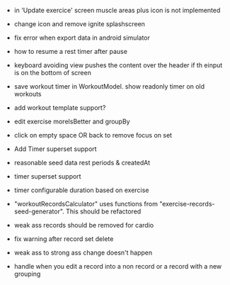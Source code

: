 - in 'Update exercice' screen muscle areas plus icon is not implemented
- change icon and remove ignite splashscreen
- fix error when export data in android simulator
- how to resume a rest timer after pause
- keyboard avoiding view pushes the content over the header if th einput is on the bottom of screen
- save workout timer in WorkoutModel. show readonly timer on old workouts
- add workout template support?
- edit exercise moreIsBetter and groupBy
- click on empty space OR back to remove focus on set
- Add Timer superset support
- reasonable seed data rest periods & createdAt
- timer superset support
- timer configurable duration based on exercise

- "workoutRecordsCalculator" uses functions from "exercise-records-seed-generator". This should be refactored
- weak ass records should be removed for cardio
- fix warning after record set delete
- weak ass to strong ass change doesn't happen 
- handle when you edit a record into a non record or a record with a new grouping


